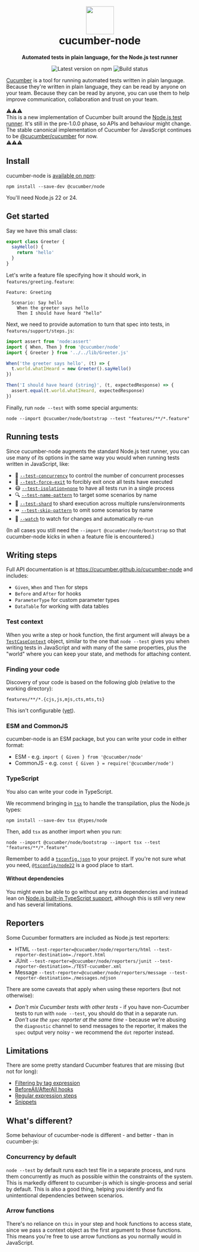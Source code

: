 <h1 align="center">
  <img alt="" width="75" src="https://github.com/cucumber.png"/>
  <br>
  cucumber-node
</h1>
<p align="center">
  <b>Automated tests in plain language, for the Node.js test runner</b>
</p>

<p align="center">
  <a href="https://www.npmjs.com/package/@cucumber/node" style="text-decoration: none"><img src="https://img.shields.io/npm/v/@cucumber/node?style=flat&color=dark-green" alt="Latest version on npm"></a>
  <a href="https://github.com/cucumber/cucumber-node/actions" style="text-decoration: none"><img src="https://github.com/cucumber/cucumber-node/actions/workflows/test.yaml/badge.svg" alt="Build status"></a>
</p>

[Cucumber](https://github.com/cucumber) is a tool for running automated tests written in plain language. Because they're
written in plain language, they can be read by anyone on your team. Because they can be
read by anyone, you can use them to help improve communication, collaboration and trust on
your team.

⚠️⚠️⚠️  
This is a new implementation of Cucumber built around the [Node.js test runner](https://nodejs.org/api/test.html). It's still in the pre-1.0.0 phase, so APIs and behaviour might change. The stable canonical implementation of Cucumber for JavaScript continues to be [@cucumber/cucumber](https://github.com/cucumber/cucumber-js) for now.  
⚠️⚠️⚠️

## Install

cucumber-node is [available on npm](https://www.npmjs.com/package/@cucumber/node):

```shell
npm install --save-dev @cucumber/node
```

You'll need Node.js 22 or 24.

## Get started

Say we have this small class:

```js
export class Greeter {
  sayHello() {
    return 'hello'
  }
}
```

Let's write a feature file specifying how it should work, in `features/greeting.feature`:

```gherkin
Feature: Greeting

  Scenario: Say hello
    When the greeter says hello
    Then I should have heard "hello"
```

Next, we need to provide automation to turn that spec into tests, in `features/support/steps.js`:

```js
import assert from 'node:assert'
import { When, Then } from '@cucumber/node'
import { Greeter } from '../../lib/Greeter.js'

When('the greeter says hello', (t) => {
  t.world.whatIHeard = new Greeter().sayHello()
})

Then('I should have heard {string}', (t, expectedResponse) => {
  assert.equal(t.world.whatIHeard, expectedResponse)
})
```

Finally, run `node --test` with some special arguments:

```shell
node --import @cucumber/node/bootstrap --test "features/**/*.feature"
```

## Running tests

Since cucumber-node augments the standard Node.js test runner, you can use many of its options in the same way you would when running tests written in JavaScript, like:

- 🔀 [`--test-concurrency`](https://nodejs.org/api/cli.html#--test-concurrency) to control the number of concurrent processes
- 🏃 [`--test-force-exit`](https://nodejs.org/api/cli.html#--test-force-exit) to forcibly exit once all tests have executed
- 😷 [`--test-isolation=none`](https://nodejs.org/api/cli.html#--test-isolationmode) to have all tests run in a single process
- 🔍 [`--test-name-pattern`](https://nodejs.org/api/cli.html#--test-name-pattern) to target some scenarios by name
- 💎 [`--test-shard`](https://nodejs.org/api/cli.html#--test-shard) to shard execution across multiple runs/environments
- ⏩ [`--test-skip-pattern`](https://nodejs.org/api/cli.html#--test-skip-pattern) to omit some scenarios by name
- 👀 [`--watch`](https://nodejs.org/api/cli.html#--watch) to watch for changes and automatically re-run

(In all cases you still need the `--import @cucumber/node/bootstrap` so that cucumber-node kicks in when a feature file is encountered.)

## Writing steps

Full API documentation is at https://cucumber.github.io/cucumber-node and includes:

- `Given`, `When` and `Then` for steps
- `Before` and `After` for hooks
- `ParameterType` for custom parameter types
- `DataTable` for working with data tables

### Test context

When you write a step or hook function, the first argument will always be a [`TestCaseContext`](https://cucumber.github.io/cucumber-node/types/TestCaseContext.html) object, similar to the one that `node --test` gives you when writing tests in JavaScript and with many of the same properties, plus the "world" where you can keep your state, and methods for attaching content.

### Finding your code

Discovery of your code is based on the following glob (relative to the working directory):

```
features/**/*.{cjs,js,mjs,cts,mts,ts}
```

This isn't configurable ([yet](https://github.com/cucumber/cucumber-node/issues/10)).

### ESM and CommonJS

cucumber-node is an ESM package, but you can write your code in either format:

- ESM - e.g. `import { Given } from '@cucumber/node'`
- CommonJS - e.g. `const { Given } = require('@cucumber/node')`

### TypeScript

You also can write your code in TypeScript.

We recommend bringing in [`tsx`](https://www.npmjs.com/package/tsx) to handle the transpilation, plus the Node.js types:

```shell
npm install --save-dev tsx @types/node
```

Then, add `tsx` as another import when you run:

```shell
node --import @cucumber/node/bootstrap --import tsx --test "features/**/*.feature"
```

Remember to add a [`tsconfig.json`](https://www.typescriptlang.org/tsconfig/) to your project. If you're not sure what you need, [`@tsconfig/node22`](https://www.npmjs.com/package/@tsconfig/node22) is a good place to start.

#### Without dependencies

You might even be able to go without any extra dependencies and instead lean on [Node.js built-in TypeScript support](https://nodejs.org/api/typescript.html), although this is still very new and has several limitations.

## Reporters

Some Cucumber formatters are included as Node.js test reporters:

- HTML `--test-reporter=@cucumber/node/reporters/html --test-reporter-destination=./report.html`
- JUnit `--test-reporter=@cucumber/node/reporters/junit --test-reporter-destination=./TEST-cucumber.xml`
- Message `--test-reporter=@cucumber/node/reporters/message --test-reporter-destination=./messages.ndjson`

There are some caveats that apply when using these reporters (but not otherwise):

- *Don't mix Cucumber tests with other tests* - if you have non-Cucumber tests to run with `node --test`, you should do that in a separate run.
- *Don't use the `spec` reporter at the same time* - because we're abusing the `diagnostic` channel to send messages to the reporter, it makes the `spec` output very noisy - we recommend the `dot` reporter instead.

## Limitations

There are some pretty standard Cucumber features that are missing (but not for long):

- [Filtering by tag expression](https://github.com/cucumber/cucumber-node/issues/9)
- [BeforeAll/AfterAll hooks](https://github.com/cucumber/cucumber-node/issues/8)
- [Regular expression steps](https://github.com/cucumber/cucumber-node/issues/6)
- [Snippets](https://github.com/cucumber/cucumber-node/issues/36)

## What's different?

Some behaviour of cucumber-node is different - and better - than in cucumber-js:

### Concurrency by default

`node --test` by default runs each test file in a separate process, and runs them concurrently as much as possible within the constraints of the system. This is markedly different to cucumber-js which is single-process and serial by default. This is also a good thing, helping you identify and fix unintentional dependencies between scenarios.

### Arrow functions

There's no reliance on `this` in your step and hook functions to access state, since we pass a context object as the first argument to those functions. This means you're free to use arrow functions as you normally would in JavaScript.


